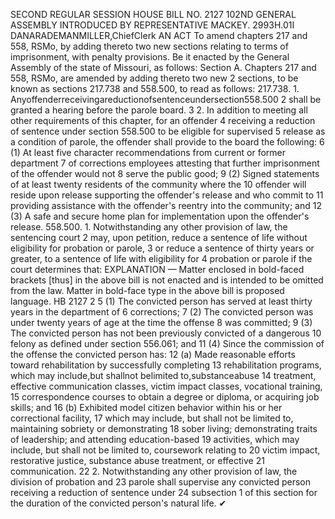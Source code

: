 SECOND REGULAR SESSION
HOUSE BILL NO. 2127
102ND GENERAL ASSEMBLY
INTRODUCED BY REPRESENTATIVE MACKEY.
2993H.01I DANARADEMANMILLER,ChiefClerk
AN ACT
To amend chapters 217 and 558, RSMo, by adding thereto two new sections relating to terms
of imprisonment, with penalty provisions.
Be it enacted by the General Assembly of the state of Missouri, as follows:
Section A. Chapters 217 and 558, RSMo, are amended by adding thereto two new
2 sections, to be known as sections 217.738 and 558.500, to read as follows:
217.738. 1. Anyoffenderreceivingareductionofsentenceundersection558.500
2 shall be granted a hearing before the parole board.
3 2. In addition to meeting all other requirements of this chapter, for an offender
4 receiving a reduction of sentence under section 558.500 to be eligible for supervised
5 release as a condition of parole, the offender shall provide to the board the following:
6 (1) At least five character recommendations from current or former department
7 of corrections employees attesting that further imprisonment of the offender would not
8 serve the public good;
9 (2) Signed statements of at least twenty residents of the community where the
10 offender will reside upon release supporting the offender's release and who commit to
11 providing assistance with the offender's reentry into the community; and
12 (3) A safe and secure home plan for implementation upon the offender's release.
558.500. 1. Notwithstanding any other provision of law, the sentencing court
2 may, upon petition, reduce a sentence of life without eligibility for probation or parole,
3 or reduce a sentence of thirty years or greater, to a sentence of life with eligibility for
4 probation or parole if the court determines that:
EXPLANATION — Matter enclosed in bold-faced brackets [thus] in the above bill is not enacted and is
intended to be omitted from the law. Matter in bold-face type in the above bill is proposed language.
HB 2127 2
5 (1) The convicted person has served at least thirty years in the department of
6 corrections;
7 (2) The convicted person was under twenty years of age at the time the offense
8 was committed;
9 (3) The convicted person has not been previously convicted of a dangerous
10 felony as defined under section 556.061; and
11 (4) Since the commission of the offense the convicted person has:
12 (a) Made reasonable efforts toward rehabilitation by successfully completing
13 rehabilitation programs, which may include,but shallnot belimited to,substanceabuse
14 treatment, effective communication classes, victim impact classes, vocational training,
15 correspondence courses to obtain a degree or diploma, or acquiring job skills; and
16 (b) Exhibited model citizen behavior within his or her correctional facility,
17 which may include, but shall not be limited to, maintaining sobriety or demonstrating
18 sober living; demonstrating traits of leadership; and attending education-based
19 activities, which may include, but shall not be limited to, coursework relating to
20 victim impact, restorative justice, substance abuse treatment, or effective
21 communication.
22 2. Notwithstanding any other provision of law, the division of probation and
23 parole shall supervise any convicted person receiving a reduction of sentence under
24 subsection 1 of this section for the duration of the convicted person's natural life.
✔
